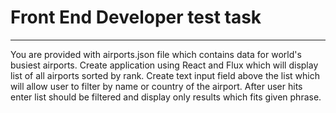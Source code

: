 # Front End Developer test task

---

You are provided with airports.json file which contains data for world's busiest airports. Create application using React and Flux which will display list of all airports sorted by rank. Create text input field above the list which will allow user to filter by name or country of the airport. After user hits enter list should be filtered and display only results which fits given phrase.
